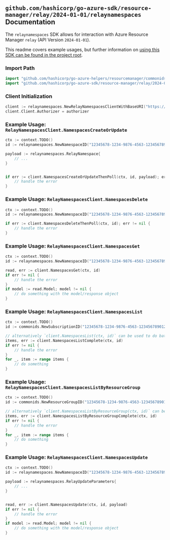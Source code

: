 
## `github.com/hashicorp/go-azure-sdk/resource-manager/relay/2024-01-01/relaynamespaces` Documentation

The `relaynamespaces` SDK allows for interaction with Azure Resource Manager `relay` (API Version `2024-01-01`).

This readme covers example usages, but further information on [using this SDK can be found in the project root](https://github.com/hashicorp/go-azure-sdk/tree/main/docs).

### Import Path

```go
import "github.com/hashicorp/go-azure-helpers/resourcemanager/commonids"
import "github.com/hashicorp/go-azure-sdk/resource-manager/relay/2024-01-01/relaynamespaces"
```


### Client Initialization

```go
client := relaynamespaces.NewRelayNamespacesClientWithBaseURI("https://management.azure.com")
client.Client.Authorizer = authorizer
```


### Example Usage: `RelayNamespacesClient.NamespacesCreateOrUpdate`

```go
ctx := context.TODO()
id := relaynamespaces.NewNamespaceID("12345678-1234-9876-4563-123456789012", "example-resource-group", "namespaceName")

payload := relaynamespaces.RelayNamespace{
	// ...
}


if err := client.NamespacesCreateOrUpdateThenPoll(ctx, id, payload); err != nil {
	// handle the error
}
```


### Example Usage: `RelayNamespacesClient.NamespacesDelete`

```go
ctx := context.TODO()
id := relaynamespaces.NewNamespaceID("12345678-1234-9876-4563-123456789012", "example-resource-group", "namespaceName")

if err := client.NamespacesDeleteThenPoll(ctx, id); err != nil {
	// handle the error
}
```


### Example Usage: `RelayNamespacesClient.NamespacesGet`

```go
ctx := context.TODO()
id := relaynamespaces.NewNamespaceID("12345678-1234-9876-4563-123456789012", "example-resource-group", "namespaceName")

read, err := client.NamespacesGet(ctx, id)
if err != nil {
	// handle the error
}
if model := read.Model; model != nil {
	// do something with the model/response object
}
```


### Example Usage: `RelayNamespacesClient.NamespacesList`

```go
ctx := context.TODO()
id := commonids.NewSubscriptionID("12345678-1234-9876-4563-123456789012")

// alternatively `client.NamespacesList(ctx, id)` can be used to do batched pagination
items, err := client.NamespacesListComplete(ctx, id)
if err != nil {
	// handle the error
}
for _, item := range items {
	// do something
}
```


### Example Usage: `RelayNamespacesClient.NamespacesListByResourceGroup`

```go
ctx := context.TODO()
id := commonids.NewResourceGroupID("12345678-1234-9876-4563-123456789012", "example-resource-group")

// alternatively `client.NamespacesListByResourceGroup(ctx, id)` can be used to do batched pagination
items, err := client.NamespacesListByResourceGroupComplete(ctx, id)
if err != nil {
	// handle the error
}
for _, item := range items {
	// do something
}
```


### Example Usage: `RelayNamespacesClient.NamespacesUpdate`

```go
ctx := context.TODO()
id := relaynamespaces.NewNamespaceID("12345678-1234-9876-4563-123456789012", "example-resource-group", "namespaceName")

payload := relaynamespaces.RelayUpdateParameters{
	// ...
}


read, err := client.NamespacesUpdate(ctx, id, payload)
if err != nil {
	// handle the error
}
if model := read.Model; model != nil {
	// do something with the model/response object
}
```
